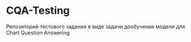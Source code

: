 # CQA-Testing
Репозиторий тестового задания в виде задачи дообучения модели для Chart Question Answering
